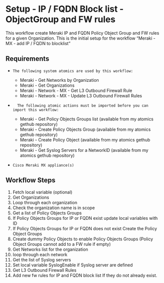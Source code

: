 # Setup - IP / FQDN Block list - ObjectGroup and FW rules

This workflow create Meraki IP and FQDN Policy Object Group and FW rules for a given Organization. This is the initial setup for the workflow “Meraki - MX - add IP / FQDN to blocklist”

## Requirements

*     The following system atomics are used by this workflow:
    * Meraki - Get Networks by Organization
    * Meraki - Get Organizations
    * Meraki - Network - MX - Get L3 Outbound Firewall Rule
    * Meraki - Network - MX - Update L3 Outbound Firewall Rules
* 		The following atomic actions must be imported before you can import this workflow:
    * Meraki - Get Policy Objects Groups list (available from my atomics gethub repository)
    * Meraki - Create Policy Objects Group (available from my atomics gethub repository)
    * Meraki - Create Policy Object (available from my atomics gethub repository)
    * Meraki - Get Syslog Servers for a NetworkID (available from my atomics gethub repository)
*     Cisco Meraki MX appliance(s)

## Workflow Steps

1. Fetch local variable (optional)
2. Get Organizations
3. Loop through each organization
4. Check the organization name is in scope
5. Get a list of Policy Objects Groups
6. If Policy Objects Groups for IP or FQDN exist update local variables with ID
7. If Policy Objects Groups for IP or FQDN does not exist Create the Policy Object Groups
8. Create dummy Policy Objects to enable Policy Objects Groups (Policy Object Groups cannot add to a FW rule if empty)
9. Get Networks list for the organization
10. loop through each network
11. Get the list of Syslog servers
12. Set local variable SyslogEnable if Syslog server are defined
13. Get L3 Outbound Firewall Rules
14. Add new fw rules for IP and FQDN block list If they do not already exist.

